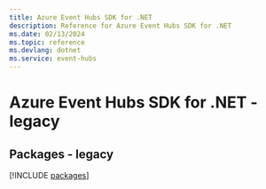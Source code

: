 ```yaml
---
title: Azure Event Hubs SDK for .NET
description: Reference for Azure Event Hubs SDK for .NET
ms.date: 02/13/2024
ms.topic: reference
ms.devlang: dotnet
ms.service: event-hubs
---
```

# Azure Event Hubs SDK for .NET - legacy
## Packages - legacy
[!INCLUDE [packages](event-hubs-index.md)]